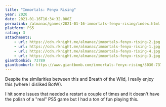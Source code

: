```yaml
---
title: "Immortals: Fenyx Rising"
year: 2020
date: 2021-01-16T16:34:32.000Z
permalink: /almanac/games/2021-01-16-immortals-fenyx-rising/index.html
platform: PS5
rating: 3
attachments: 
    - url: https://cdn.rknight.me/almanac/immortals-fenyx-rising-2.jpg
    - url: https://cdn.rknight.me/almanac/immortals-fenyx-rising-1.jpg
    - url: https://cdn.rknight.me/almanac/immortals-fenyx-rising-4.jpg
    - url: https://cdn.rknight.me/almanac/immortals-fenyx-rising-3.jpg
giantbombid: 73789
giantbomburl: https://www.giantbomb.com/immortals-fenyx-rising/3030-73789/
---
```


Despite the similarities between this and Breath of the Wild, I really enjoy this (where I disliked BotW).

I hit some issues that needed a restart a couple of times and it doesn't have the polish of a "real" PS5 game but I had a ton of fun playing this.